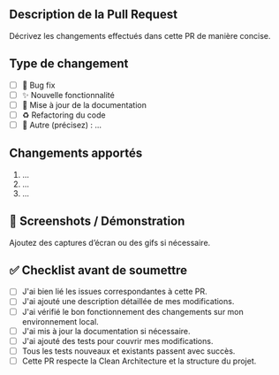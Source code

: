 ## Description de la Pull Request

Décrivez les changements effectués dans cette PR de manière concise.

## Type de changement

- [ ] 🐛 Bug fix
- [ ] ✨ Nouvelle fonctionnalité
- [ ] 📝 Mise à jour de la documentation
- [ ] ♻️ Refactoring du code
- [ ] 🚀 Autre (précisez) : ...

## Changements apportés

1. ...
2. ...
3. ...

## 🚀 Screenshots / Démonstration

Ajoutez des captures d’écran ou des gifs si nécessaire.

## ✅ **Checklist avant de soumettre**

- [ ] J'ai bien lié les issues correspondantes à cette PR.
- [ ] J'ai ajouté une description détaillée de mes modifications.
- [ ] J'ai vérifié le bon fonctionnement des changements sur mon environnement local.
- [ ] J'ai mis à jour la documentation si nécessaire.
- [ ] J'ai ajouté des tests pour couvrir mes modifications.
- [ ] Tous les tests nouveaux et existants passent avec succès.
- [ ] Cette PR respecte la Clean Architecture et la structure du projet.
